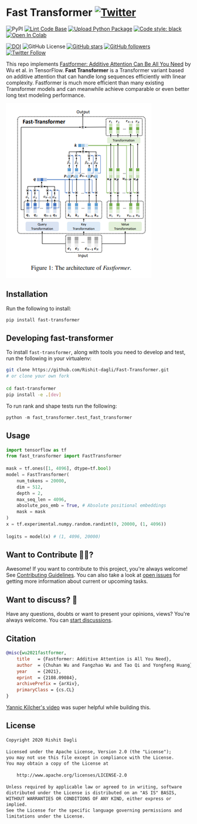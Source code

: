 # Fast Transformer [![Twitter](https://img.shields.io/twitter/url?style=social&url=https%3A%2F%2Fgithub.com%2FRishit-dagli%2FFast-Transformer)](https://twitter.com/intent/tweet?text=Wow:&url=https%3A%2F%2Fgithub.com%2FRishit-dagli%2FFast-Transformer)

![PyPI](https://img.shields.io/pypi/v/fast-transformer)
[![Lint Code Base](https://github.com/Rishit-dagli/Fast-Transformer/actions/workflows/linter.yml/badge.svg)](https://github.com/Rishit-dagli/Fast-Transformer/actions/workflows/linter.yml)
[![Upload Python Package](https://github.com/Rishit-dagli/Fast-Transformer/actions/workflows/python-publish.yml/badge.svg)](https://github.com/Rishit-dagli/Fast-Transformer/actions/workflows/python-publish.yml)
[![Code style: black](https://img.shields.io/badge/code%20style-black-000000.svg)](https://github.com/psf/black)
[![Open In Colab](https://colab.research.google.com/assets/colab-badge.svg)](https://colab.research.google.com/github/Rishit-dagli/Fast-Transformer/blob/main/example/fast-transformer-example.ipynb)

[![DOI](https://zenodo.org/badge/DOI/10.5281/zenodo.5406025.svg)](https://doi.org/10.5281/zenodo.5406025)
![GitHub License](https://img.shields.io/github/license/Rishit-dagli/Fast-Transformer)
[![GitHub stars](https://img.shields.io/github/stars/Rishit-dagli/Fast-Transformer?style=social)](https://github.com/Rishit-dagli/Fast-Transformer/stargazers)
[![GitHub followers](https://img.shields.io/github/followers/Rishit-dagli?label=Follow&style=social)](https://github.com/Rishit-dagli)
[![Twitter Follow](https://img.shields.io/twitter/follow/rishit_dagli?style=social)](https://twitter.com/intent/follow?screen_name=rishit_dagli)

This repo implements [Fastformer: Additive Attention Can Be All You Need](https://arxiv.org/abs/2108.09084) by Wu et al. in 
TensorFlow. **Fast Transformer** is a Transformer variant based on additive attention that can handle long sequences 
efficiently with linear complexity. Fastformer is much more efficient than many existing Transformer models and can 
meanwhile achieve comparable or even better long text modeling performance.

![](https://github.com/Rishit-dagli/Fast-Transformer/blob/main/media/architecture.png)

## Installation

Run the following to install:

```sh
pip install fast-transformer
```

## Developing fast-transformer

To install `fast-transformer`, along with tools you need to develop and test, run the following in your virtualenv:

```sh
git clone https://github.com/Rishit-dagli/Fast-Transformer.git
# or clone your own fork

cd fast-transformer
pip install -e .[dev]
```

To run rank and shape tests run the following:

```py
python -m fast_transformer.test_fast_transformer
```

## Usage

```python
import tensorflow as tf
from fast_transformer import FastTransformer

mask = tf.ones([1, 4096], dtype=tf.bool)
model = FastTransformer(
    num_tokens = 20000,
    dim = 512,
    depth = 2,
    max_seq_len = 4096,
    absolute_pos_emb = True, # Absolute positional embeddings
    mask = mask
)
x = tf.experimental.numpy.random.randint(0, 20000, (1, 4096))

logits = model(x) # (1, 4096, 20000)
```

## Want to Contribute 🙋‍♂️?

Awesome! If you want to contribute to this project, you're always welcome! See [Contributing Guidelines](CONTRIBUTING.md). You can also take a look at [open issues](https://github.com/Rishit-dagli/Fast-Transformer/issues) for getting more information about current or upcoming tasks.

## Want to discuss? 💬

Have any questions, doubts or want to present your opinions, views? You're always welcome. You can [start discussions](https://github.com/Rishit-dagli/Fast-Transformer/discussions).

## Citation

```bibtex
@misc{wu2021fastformer,
    title   = {Fastformer: Additive Attention is All You Need}, 
    author  = {Chuhan Wu and Fangzhao Wu and Tao Qi and Yongfeng Huang},
    year    = {2021},
    eprint  = {2108.09084},
    archivePrefix = {arXiv},
    primaryClass = {cs.CL}
}
```

[Yannic Kilcher's video](https://youtu.be/qgUegkefocg) was super helpful while building this.

## License

```
Copyright 2020 Rishit Dagli

Licensed under the Apache License, Version 2.0 (the "License");
you may not use this file except in compliance with the License.
You may obtain a copy of the License at

    http://www.apache.org/licenses/LICENSE-2.0

Unless required by applicable law or agreed to in writing, software
distributed under the License is distributed on an "AS IS" BASIS,
WITHOUT WARRANTIES OR CONDITIONS OF ANY KIND, either express or implied.
See the License for the specific language governing permissions and
limitations under the License.
```
